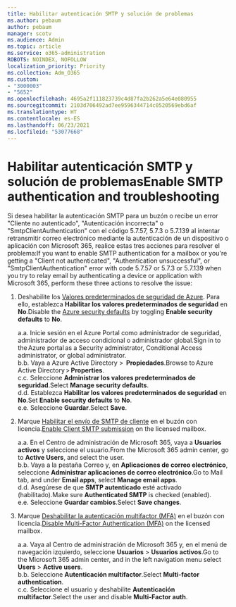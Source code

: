 ```yaml
---
title: Habilitar autenticación SMTP y solución de problemas
ms.author: pebaum
author: pebaum
manager: scotv
ms.audience: Admin
ms.topic: article
ms.service: o365-administration
ROBOTS: NOINDEX, NOFOLLOW
localization_priority: Priority
ms.collection: Adm_O365
ms.custom:
- "3000003"
- "5652"
ms.openlocfilehash: 4695a2f111823739c4d87fa2b262a5e64e080955
ms.sourcegitcommit: 2103d706492ad7ee9596344714c0520569ebd6af
ms.translationtype: HT
ms.contentlocale: es-ES
ms.lasthandoff: 06/23/2021
ms.locfileid: "53077668"
---
```

# <a name="enable-smtp-authentication-and-troubleshooting"></a><span data-ttu-id="cbd6d-102">Habilitar autenticación SMTP y solución de problemas</span><span class="sxs-lookup"><span data-stu-id="cbd6d-102">Enable SMTP authentication and troubleshooting</span></span>

<span data-ttu-id="cbd6d-103">Si desea habilitar la autenticación SMTP para un buzón o recibe un error "Cliente no autenticado", "Autenticación incorrecta" o "SmtpClientAuthentication" con el código 5.7.57, 5.7.3 o 5.7.139 al intentar retransmitir correo electrónico mediante la autenticación de un dispositivo o aplicación con Microsoft 365, realice estas tres acciones para resolver el problema:</span><span class="sxs-lookup"><span data-stu-id="cbd6d-103">If you want to enable SMTP authentication for a mailbox or you're getting a "Client not authenticated", "Authentication unsuccessful", or "SmtpClientAuthentication" error with code 5.7.57 or 5.7.3 or 5.7.139 when you try to relay email by authenticating a device or application with Microsoft 365, perform these three actions to resolve the issue:</span></span>

1. <span data-ttu-id="cbd6d-104">Deshabilite los [Valores predeterminados de seguridad de Azure](/azure/active-directory/fundamentals/concept-fundamentals-security-defaults). Para ello, establezca **Habilitar los valores predeterminados de seguridad** en **No**.</span><span class="sxs-lookup"><span data-stu-id="cbd6d-104">Disable the [Azure security defaults](/azure/active-directory/fundamentals/concept-fundamentals-security-defaults) by toggling **Enable security defaults** to **No**.</span></span>

    <span data-ttu-id="cbd6d-105">a.</span><span class="sxs-lookup"><span data-stu-id="cbd6d-105">a.</span></span> <span data-ttu-id="cbd6d-106">Inicie sesión en el Azure Portal como administrador de seguridad, administrador de acceso condicional o administrador global.</span><span class="sxs-lookup"><span data-stu-id="cbd6d-106">Sign in to the Azure portal as a Security administrator, Conditional Access administrator, or global administrator.</span></span><BR/>
    <span data-ttu-id="cbd6d-107">b.</span><span class="sxs-lookup"><span data-stu-id="cbd6d-107">b.</span></span> <span data-ttu-id="cbd6d-108">Vaya a Azure Active Directory >  **Propiedades**.</span><span class="sxs-lookup"><span data-stu-id="cbd6d-108">Browse to Azure Active Directory > **Properties**.</span></span><BR/>
    <span data-ttu-id="cbd6d-109">c.</span><span class="sxs-lookup"><span data-stu-id="cbd6d-109">c.</span></span> <span data-ttu-id="cbd6d-110">Seleccione **Administrar los valores predeterminados de seguridad**.</span><span class="sxs-lookup"><span data-stu-id="cbd6d-110">Select **Manage security defaults**.</span></span><BR/>
    <span data-ttu-id="cbd6d-111">d.</span><span class="sxs-lookup"><span data-stu-id="cbd6d-111">d.</span></span> <span data-ttu-id="cbd6d-112">Establezca **Habilitar los valores predeterminados de seguridad** en **No**.</span><span class="sxs-lookup"><span data-stu-id="cbd6d-112">Set **Enable security defaults** to **No**.</span></span><BR/>
    <span data-ttu-id="cbd6d-113">e.</span><span class="sxs-lookup"><span data-stu-id="cbd6d-113">e.</span></span> <span data-ttu-id="cbd6d-114">Seleccione **Guardar**.</span><span class="sxs-lookup"><span data-stu-id="cbd6d-114">Select **Save**.</span></span>

2. <span data-ttu-id="cbd6d-115">Marque [Habilitar el envío de SMTP de cliente](/exchange/clients-and-mobile-in-exchange-online/authenticated-client-smtp-submission#enable-smtp-auth-for-specific-mailboxes) en el buzón con licencia.</span><span class="sxs-lookup"><span data-stu-id="cbd6d-115">[Enable Client SMTP submission](/exchange/clients-and-mobile-in-exchange-online/authenticated-client-smtp-submission#enable-smtp-auth-for-specific-mailboxes) on the licensed mailbox.</span></span>

    <span data-ttu-id="cbd6d-116">a.</span><span class="sxs-lookup"><span data-stu-id="cbd6d-116">a.</span></span> <span data-ttu-id="cbd6d-117">En el Centro de administración de Microsoft 365, vaya a **Usuarios activos** y seleccione el usuario.</span><span class="sxs-lookup"><span data-stu-id="cbd6d-117">From the Microsoft 365 admin center, go to **Active Users**, and select the user.</span></span><BR/>
    <span data-ttu-id="cbd6d-118">b.</span><span class="sxs-lookup"><span data-stu-id="cbd6d-118">b.</span></span> <span data-ttu-id="cbd6d-119">Vaya a la pestaña Correo y, en **Aplicaciones de correo electrónico**, seleccione **Administrar aplicaciones de correo electrónico**.</span><span class="sxs-lookup"><span data-stu-id="cbd6d-119">Go to Mail tab, and under **Email apps**, select **Manage email apps**.</span></span><BR/>
    <span data-ttu-id="cbd6d-120">d.</span><span class="sxs-lookup"><span data-stu-id="cbd6d-120">d.</span></span> <span data-ttu-id="cbd6d-121">Asegúrese de que **SMTP autenticado** esté activado (habilitado).</span><span class="sxs-lookup"><span data-stu-id="cbd6d-121">Make sure **Authenticated SMTP** is checked (enabled).</span></span><BR/>
    <span data-ttu-id="cbd6d-122">e.</span><span class="sxs-lookup"><span data-stu-id="cbd6d-122">e.</span></span> <span data-ttu-id="cbd6d-123">Seleccione **Guardar cambios**.</span><span class="sxs-lookup"><span data-stu-id="cbd6d-123">Select **Save changes**.</span></span><BR/>

3. <span data-ttu-id="cbd6d-124">Marque [Deshabilitar la autenticación multifactor (MFA)](/microsoft-365/admin/security-and-compliance/set-up-multi-factor-authentication#turn-off-legacy-per-user-mfa) en el buzón con licencia.</span><span class="sxs-lookup"><span data-stu-id="cbd6d-124">[Disable Multi-Factor Authentication (MFA)](/microsoft-365/admin/security-and-compliance/set-up-multi-factor-authentication#turn-off-legacy-per-user-mfa) on the licensed mailbox.</span></span>

    <span data-ttu-id="cbd6d-125">a.</span><span class="sxs-lookup"><span data-stu-id="cbd6d-125">a.</span></span> <span data-ttu-id="cbd6d-126">Vaya al Centro de administración de Microsoft 365 y, en el menú de navegación izquierdo, seleccione **Usuarios** > **Usuarios activos**.</span><span class="sxs-lookup"><span data-stu-id="cbd6d-126">Go to the Microsoft 365 admin center, and in the left navigation menu select **Users** > **Active users**.</span></span><BR/>
    <span data-ttu-id="cbd6d-127">b.</span><span class="sxs-lookup"><span data-stu-id="cbd6d-127">b.</span></span> <span data-ttu-id="cbd6d-128">Seleccione **Autenticación multifactor**.</span><span class="sxs-lookup"><span data-stu-id="cbd6d-128">Select **Multi-factor authentication**.</span></span><BR/>
    <span data-ttu-id="cbd6d-129">c.</span><span class="sxs-lookup"><span data-stu-id="cbd6d-129">c.</span></span> <span data-ttu-id="cbd6d-130">Seleccione el usuario y deshabilite **Autenticación multifactor**.</span><span class="sxs-lookup"><span data-stu-id="cbd6d-130">Select the user and disable **Multi-Factor auth**.</span></span><BR/>
